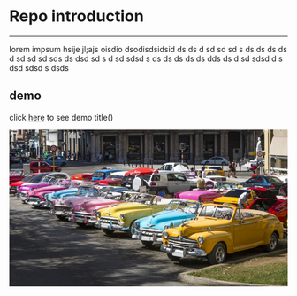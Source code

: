 # Repo introduction
<!-- ## Repo introduction
### Repo introduction -->
---
lorem impsum hsije jl;ajs oisdio dsodisdsidsid  ds ds d sd sd sd s ds ds ds ds d sd sd sd sds ds dsd sd s d sd  sdsd s ds ds ds ds ds dds ds d sd sdsd d s dsd sdsd s dsds 

## demo

click [here](https://amirhossain-hub.github.io/Profile-Card/) to see demo title()

![next1code](./intro-1745605305.jpg)